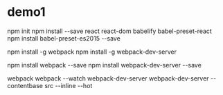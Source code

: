 # demo1

npm init
npm install --save react react-dom babelify babel-preset-react
npm install babel-preset-es2015 --save

npm install -g webpack
npm install -g webpack-dev-server

npm install webpack --save
npm install webpack-dev-server --save

webpack
webpack --watch
webpack-dev-server
webpack-dev-server --contentbase src --inline --hot
